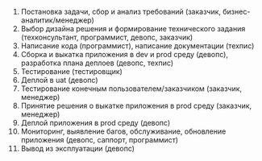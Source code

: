 1. Постановка задачи, сбор и анализ требований (заказчик, бизнес-аналитик/менеджер)
2. Выбор дизайна решения и формирование технического задания (техконсультант, программист, девопс, заказчик)
3. Написание кода (программист), написание документации (техпис)
4. Сборка и выкатка приложения в dev и prod среду (девопс), разработка плана деплоев (девопс, техпис)
5. Тестирование (тестировщик)
6. Деплой в uat (девопс)
7. Тестирование конечным пользователем/заказчиком (заказчик, менеджер)
8. Принятие решения о выкатке приложения в prod среду (заказчик, менеджер)
9. Деплой приложения в prod среду (девопс)
10. Мониторинг, выявление багов, обслуживание, обновление приложения (девопс, саппорт, программист)
11. Вывод из эксплуатации (девопс)
